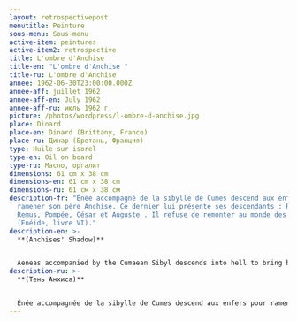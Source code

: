 ```yaml
---
layout: retrospectivepost
menutitle: Peinture
sous-menu: Sous-menu
active-item: peintures
active-item2: retrospective
title: L'ombre d'Anchise
title-en: "L'ombre d'Anchise "
title-ru: L'ombre d'Anchise
annee: 1962-06-30T23:00:00.000Z
annee-aff: juillet 1962
annee-aff-en: July 1962
annee-aff-ru: июль 1962 г.
picture: /photos/wordpress/l-ombre-d-anchise.jpg
place: Dinard
place-en: Dinard (Brittany, France)
place-ru: Динар (Бретань, Франция)
type: Huile sur isorel
type-en: Oil on board
type-ru: Масло, оргалит
dimensions: 61 cm x 38 cm
dimensions-en: 61 cm x 38 cm
dimensions-ru: 61 см x 38 см
description-fr: "Énée accompagné de la sibylle de Cumes descend aux enfers pour
  ramener son père Anchise. Ce dernier lui présente ses descendants : Romulus et
  Remus, Pompée, César et Auguste . Il refuse de remonter au monde des vivants.
  (Enéide, livre VI)."
description-en: >-
  **(Anchises' Shadow)**


  Aeneas accompanied by the Cumaean Sibyl descends into hell to bring back his father Anchises. The latter introduces him to his descendants: Romulus and Remus, Pompey, Caesar and Augustus. He refuses to go back to the world of the living. (Aeneid, book VI).
description-ru: >-
  **(Тень Aнхиса)** 


  Énée accompagnée de la sibylle de Cumes descend aux enfers pour ramener son père Anchise. Ce dernier lui présente ses descendants : Romulus et Remus, Pompée, César et Auguste . Il refuse de remonter au monde des vivants. (Enéide, livre VI).
---
```

